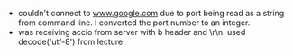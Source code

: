 - couldn't connect to www.google.com due to port being read as a string from command line. I converted the port number to an integer.
- was receiving accio from server with b header and \r\n. used decode('utf-8') from lecture